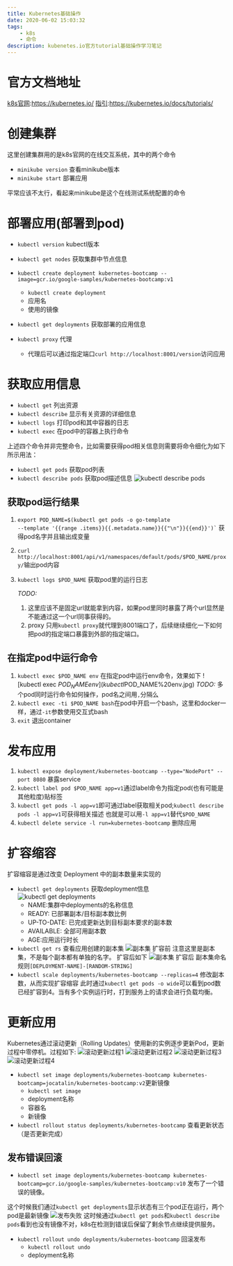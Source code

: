 ```yaml
---
title: Kubernetes基础操作
date: 2020-06-02 15:03:32
tags:
    - k8s
    - 命令
description: kubenetes.io官方tutorial基础操作学习笔记
---
```

# 官方文档地址
[k8s官网](https://kubernetes.io/):https://kubernetes.io/
[指引](https://kubernetes.io/docs/tutorials/):https://kubernetes.io/docs/tutorials/

# 创建集群
这里创建集群用的是k8s官网的在线交互系统，其中的两个命令
- `minikube version`    查看minikube版本
- `minikube start`  部署应用

平常应该不太行，看起来minikube是这个在线测试系统配置的命令

# 部署应用(部署到pod)
- `kubectl version` kubectl版本
- `kubectl get nodes`   获取集群中节点信息
- `kubectl create deployment kubernetes-bootcamp --image=gcr.io/google-samples/kubernetes-bootcamp:v1`
    - `kubectl create deployment`
    - 应用名
    - 使用的镜像
- `kubectl get deployments` 获取部署的应用信息

- `kubectl proxy` 代理
    - 代理后可以通过指定端口`curl http://localhost:8001/version`访问应用

# 获取应用信息
- `kubectl get` 列出资源
- `kubectl describe`    显示有关资源的详细信息
- `kubectl logs`    打印pod和其中容器的日志
- `kubectl exec`    在pod中的容器上执行命令

上述四个命令并非完整命令，比如需要获得pod相关信息则需要将命令细化为如下所示用法：

- `kubectl get pods`    获取pod列表
- `kubectl describe pods`    获取pod描述信息
    ![kubectl describe pods](kubectl%20describe%20pods.jpg)
    
## 获取pod运行结果
1. <code>export POD_NAME=$(kubectl get pods -o go-template --template '&#123;&#123;range .items&#125;&#125;&#123;&#123;.metadata.name&#125;&#125;&#123;&#123;"\n"}}&#123;&#123;end&#125;&#125;')`</code>
获得pod名字并且输出成变量
2. `curl http://localhost:8001/api/v1/namespaces/default/pods/$POD_NAME/proxy/`输出pod内容
3. `kubectl logs $POD_NAME` 获取pod里的运行日志

    *TODO:*
    1. 这里应该不是固定url就能拿到内容，如果pod里同时暴露了两个url显然是不能通过这一个url同事获得的。
    2. proxy 只用`kubectl proxy`就代理到8001端口了，后续继续细化一下如何把pod的指定端口暴露到外部的指定端口。

## 在指定pod中运行命令
1. `kubectl exec $POD_NAME env` 在指定pod中运行env命令，效果如下
    ![kubectl exec $POD_NAME env](kubectl%20exec%20$POD_NAME%20env.jpg)
    *TODO:* 多个pod同时运行命令如何操作，pod名之间用`,`分隔么
2. `kubectl exec -ti $POD_NAME bash`在pod中开启一个bash，这里和docker一样，通过`-it`参数使用交互式bash
3. `exit`   退出container

# 发布应用
1. `kubectl expose deployment/kubernetes-bootcamp --type="NodePort" --port 8080`    暴露service
2. `kubectl label pod $POD_NAME app=v1`通过label命令为指定pod(也有可能是其他粒度)贴标签
3. `kubectl get pods -l app=v1`即可通过label获取相关pod;`kubectl describe pods -l app=v1`可获得相关描述
    也就是可以用`-l app=v1`替代`$POD_NAME`
4. `kubectl delete service -l run=kubernetes-bootcamp`  删除应用

# 扩容缩容
扩容缩容是通过改变 Deployment 中的副本数量来实现的
- `kubectl get deployments` 获取deployment信息
    ![kubectl get deployments](kubectl%20get%20deployments.jpg)
    - NAME:集群中deployments的名称信息
    - READY: 已部署副本/目标副本数比例
    - UP-TO-DATE: 已完成更新达到目标副本要求的副本数
    - AVAILABLE: 全部可用副本数
    - AGE:应用运行时长
- `kubectl get rs`  查看应用创建的副本集
    ![副本集 扩容前](副本集%20扩容前.jpg)
    注意这里是副本集，不是每个副本都有单独的名字。
    扩容后如下
    ![副本集 扩容后](副本集%20扩容后.jpg)
    副本集命名规则`[DEPLOYMENT-NAME]-[RANDOM-STRING]`
- `kubectl scale deployments/kubernetes-bootcamp --replicas=4`  修改副本数，从而实现扩容缩容
此时通过`kubectl get pods -o wide`可以看到pod数已经扩容到4。当有多个实例运行时，打到服务上的请求会进行负载均衡。

# 更新应用
Kubernetes通过滚动更新（Rolling Updates）使用新的实例逐步更新Pod，更新过程中零停机。过程如下:
![滚动更新过程1](滚动更新过程1.svg)
![滚动更新过程2](滚动更新过程2.svg)
![滚动更新过程3](滚动更新过程3.svg)
![滚动更新过程4](滚动更新过程4.svg)
- `kubectl set image deployments/kubernetes-bootcamp kubernetes-bootcamp=jocatalin/kubernetes-bootcamp:v2`更新镜像
    - `kubectl set image`
    - deployment名称
    - 容器名
    - 新镜像
- `kubectl rollout status deployments/kubernetes-bootcamp`  查看更新状态（是否更新完成）

## 发布错误回滚
- `kubectl set image deployments/kubernetes-bootcamp kubernetes-bootcamp=gcr.io/google-samples/kubernetes-bootcamp:v10` 发布了一个错误的镜像。

这个时候我们通过`kubectl get deployments`显示状态有三个pod正在运行，两个pod是最新镜像
![发布失败](发布失败.jpg)
这时候通过`kubectl get pods`和`kubectl describe pods`看到也没有镜像不对，k8s在检测到错误后保留了剩余节点继续提供服务。
- `kubectl rollout undo deployments/kubernetes-bootcamp`    回滚发布
    - `kubectl rollout undo`
    - deployment名称